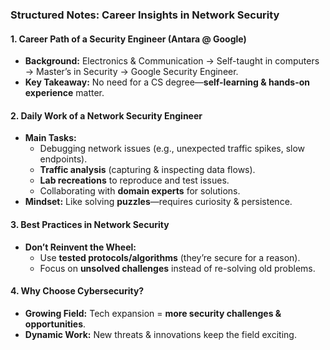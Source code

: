 ### **Structured Notes: Career Insights in Network Security**  

#### **1. Career Path of a Security Engineer (Antara @ Google)**  
- **Background:** Electronics & Communication → Self-taught in computers → Master’s in Security → Google Security Engineer.  
- **Key Takeaway:** No need for a CS degree—**self-learning & hands-on experience** matter.  

#### **2. Daily Work of a Network Security Engineer**  
- **Main Tasks:**  
  - Debugging network issues (e.g., unexpected traffic spikes, slow endpoints).  
  - **Traffic analysis** (capturing & inspecting data flows).  
  - **Lab recreations** to reproduce and test issues.  
  - Collaborating with **domain experts** for solutions.  
- **Mindset:** Like solving **puzzles**—requires curiosity & persistence.  

#### **3. Best Practices in Network Security**  
- **Don’t Reinvent the Wheel:**  
  - Use **tested protocols/algorithms** (they’re secure for a reason).  
  - Focus on **unsolved challenges** instead of re-solving old problems.  

#### **4. Why Choose Cybersecurity?**  
- **Growing Field:** Tech expansion = **more security challenges & opportunities**.  
- **Dynamic Work:** New threats & innovations keep the field exciting.  
